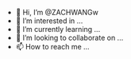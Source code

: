 - 👋 Hi, I’m @ZACHWANGw
- 👀 I’m interested in ...
- 🌱 I’m currently learning ...
- 💞️ I’m looking to collaborate on ...
- 📫 How to reach me ...

<!---
ZACHWANGw/ZACHWANGw is a ✨ special ✨ repository because its `README.md` (this file) appears on your GitHub profile.
You can click the Preview link to take a look at your changes.
--->
